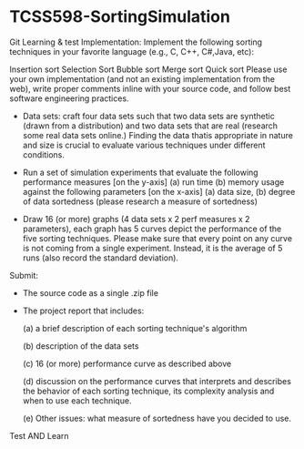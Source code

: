 # TCSS598-SortingSimulation
Git Learning & test
Implementation: Implement the following sorting techniques in your favorite language (e.g., C, C++, C#,Java, etc):

  Insertion sort
  Selection Sort
  Bubble sort
  Merge sort
  Quick sort
Please use your own implementation (and not an existing implementation from the web), write proper comments inline with your source code, and follow best software engineering practices.

 

- Data sets: craft four data sets such that two data sets are synthetic (drawn from a distribution) and two data sets that are real (research some real data sets online.) Finding the data thatis appropriate in nature and size is crucial to evaluate various techniques under different conditions.

 

- Run a set of simulation experiments that evaluate the following performance measures [on the y-axis] (a) run time (b) memory usage against the following parameters [on the x-axis] (a) data size, (b) degree of data sortedness (please research a measure of sortedness)

 

- Draw 16 (or more) graphs (4 data sets x 2 perf measures x 2 parameters), each graph has 5 curves depict the performance of the five sorting techniques. Please make sure that every point on any curve is not coming from a single experiment. Instead, it is the average of 5 runs (also record the standard deviation).

 

Submit:

- The source code as a single .zip file

- The project report that includes:

    (a) a brief description of each sorting technique's algorithm

    (b) description of the data sets 

    (c) 16 (or more) performance curve as described above

    (d) discussion on the performance curves that interprets and describes the behavior of each sorting technique, its complexity analysis and when to use each technique. 

    (e) Other issues: what measure of sortedness have you decided to use. 

Test AND Learn
